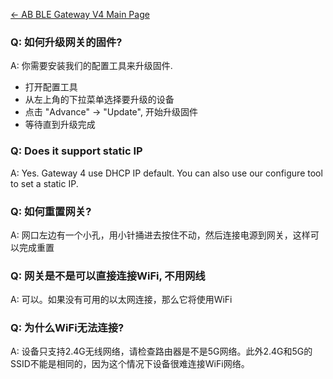 [← AB BLE Gateway V4 Main Page](AB_BLE_Gateway_V4.md)


### Q: 如何升级网关的固件?

A: 你需要安装我们的配置工具来升级固件.

* 打开配置工具
* 从左上角的下拉菜单选择要升级的设备
* 点击 "Advance" -> "Update", 开始升级固件
* 等待直到升级完成

### Q: Does it support static IP

A: Yes. Gateway 4 use DHCP IP default. You can also use our configure
tool to set a static IP.

### Q: 如何重置网关?

A: 网口左边有一个小孔，用小针捅进去按住不动，然后连接电源到网关，这样可以完成重置

### Q: 网关是不是可以直接连接WiFi, 不用网线

A: 可以。如果没有可用的以太网连接，那么它将使用WiFi

### Q: 为什么WiFi无法连接?

A: 设备只支持2.4G无线网络，请检查路由器是不是5G网络。此外2.4G和5G的SSID不能是相同的，因为这个情况下设备很难连接WiFi网络。


